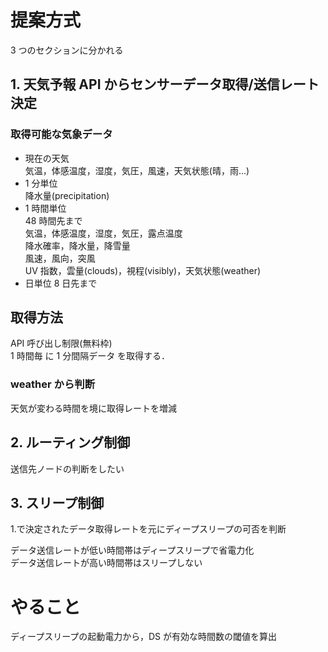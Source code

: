 # 提案方式

3 つのセクションに分かれる

## 1. 天気予報 API からセンサーデータ取得/送信レート決定

### 取得可能な気象データ

- 現在の天気\
  気温，体感温度，湿度，気圧，風速，天気状態(晴，雨...)
- 1 分単位\
  降水量(precipitation)
- 1 時間単位\
  48 時間先まで\
  気温，体感温度，湿度，気圧，露点温度\
  降水確率，降水量，降雪量\
  風速，風向，突風\
  UV 指数，雲量(clouds)，視程(visibly)，天気状態(weather)
- 日単位
  8 日先まで

## 取得方法

API 呼び出し制限(無料枠)\
1 時間毎 に 1 分間隔データ を取得する．

### weather から判断

天気が変わる時間を境に取得レートを増減

## 2. ルーティング制御

送信先ノードの判断をしたい

## 3. スリープ制御

1.で決定されたデータ取得レートを元にディープスリープの可否を判断

データ送信レートが低い時間帯はディープスリープで省電力化\
データ送信レートが高い時間帯はスリープしない

# やること

ディープスリープの起動電力から，DS が有効な時間数の閾値を算出

